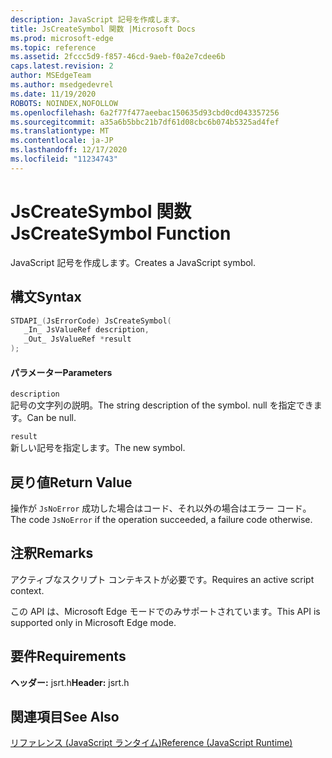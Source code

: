 ```yaml
---
description: JavaScript 記号を作成します。
title: JsCreateSymbol 関数 |Microsoft Docs
ms.prod: microsoft-edge
ms.topic: reference
ms.assetid: 2fccc5d9-f857-46cd-9aeb-f0a2e7cdee6b
caps.latest.revision: 2
author: MSEdgeTeam
ms.author: msedgedevrel
ms.date: 11/19/2020
ROBOTS: NOINDEX,NOFOLLOW
ms.openlocfilehash: 6a2f77f477aeebac150635d93cbd0cd043357256
ms.sourcegitcommit: a35a6b5bbc21b7df61d08cbc6b074b5325ad4fef
ms.translationtype: MT
ms.contentlocale: ja-JP
ms.lasthandoff: 12/17/2020
ms.locfileid: "11234743"
---
```

# <span data-ttu-id="03d52-103">JsCreateSymbol 関数</span><span class="sxs-lookup"><span data-stu-id="03d52-103">JsCreateSymbol Function</span></span>

<span data-ttu-id="03d52-104">JavaScript 記号を作成します。</span><span class="sxs-lookup"><span data-stu-id="03d52-104">Creates a JavaScript symbol.</span></span>
  
## <span data-ttu-id="03d52-105">構文</span><span class="sxs-lookup"><span data-stu-id="03d52-105">Syntax</span></span>  
  
```cpp  
STDAPI_(JsErrorCode) JsCreateSymbol(  
   _In_ JsValueRef description,  
   _Out_ JsValueRef *result  
);  
```  
  
#### <span data-ttu-id="03d52-106">パラメーター</span><span class="sxs-lookup"><span data-stu-id="03d52-106">Parameters</span></span>  
 `description`  
 <span data-ttu-id="03d52-107">記号の文字列の説明。</span><span class="sxs-lookup"><span data-stu-id="03d52-107">The string description of the symbol.</span></span> <span data-ttu-id="03d52-108">null を指定できます。</span><span class="sxs-lookup"><span data-stu-id="03d52-108">Can be null.</span></span>  
  
 `result`  
 <span data-ttu-id="03d52-109">新しい記号を指定します。</span><span class="sxs-lookup"><span data-stu-id="03d52-109">The new symbol.</span></span>  
  
## <span data-ttu-id="03d52-110">戻り値</span><span class="sxs-lookup"><span data-stu-id="03d52-110">Return Value</span></span>  
 <span data-ttu-id="03d52-111">操作が `JsNoError` 成功した場合はコード、それ以外の場合はエラー コード。</span><span class="sxs-lookup"><span data-stu-id="03d52-111">The code `JsNoError` if the operation succeeded, a failure code otherwise.</span></span>  
  
## <span data-ttu-id="03d52-112">注釈</span><span class="sxs-lookup"><span data-stu-id="03d52-112">Remarks</span></span>  
 <span data-ttu-id="03d52-113">アクティブなスクリプト コンテキストが必要です。</span><span class="sxs-lookup"><span data-stu-id="03d52-113">Requires an active script context.</span></span>  
  
 <span data-ttu-id="03d52-114">この API は、Microsoft Edge モードでのみサポートされています。</span><span class="sxs-lookup"><span data-stu-id="03d52-114">This API is supported only in Microsoft Edge mode.</span></span>  
  
## <span data-ttu-id="03d52-115">要件</span><span class="sxs-lookup"><span data-stu-id="03d52-115">Requirements</span></span>  
 <span data-ttu-id="03d52-116">**ヘッダー:** jsrt.h</span><span class="sxs-lookup"><span data-stu-id="03d52-116">**Header:** jsrt.h</span></span>  
  
## <span data-ttu-id="03d52-117">関連項目</span><span class="sxs-lookup"><span data-stu-id="03d52-117">See Also</span></span>  
 [<span data-ttu-id="03d52-118">リファレンス (JavaScript ランタイム)</span><span class="sxs-lookup"><span data-stu-id="03d52-118">Reference (JavaScript Runtime)</span></span>](../chakra-hosting/reference-javascript-runtime.md)
